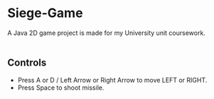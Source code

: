 # Siege-Game
A Java 2D game project is made for my University unit coursework. <br/> <br/>

## Controls
- Press A or D / Left Arrow or Right Arrow to move LEFT or RIGHT.
- Press Space to shoot missile.
